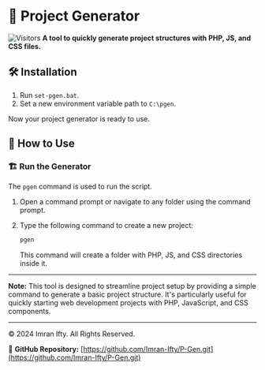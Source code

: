 # 🚀 Project Generator

![Visitors](https://api.visitorbadge.io/api/visitors?path=https%3A%2F%2Fgithub.com%2FImran-Ifty%2FP-Gen&countColor=%23263759)
**A tool to quickly generate project structures with PHP, JS, and CSS files.**

## 🛠️ Installation

1. Run `set-pgen.bat`.
2. Set a new environment variable path to `C:\pgen`.

Now your project generator is ready to use.

## 🚀 How to Use

### 🏗️ Run the Generator

The `pgen` command is used to run the script.

1. Open a command prompt or navigate to any folder using the command prompt.
2. Type the following command to create a new project:

    ```sh
    pgen
    ```

   This command will create a folder with PHP, JS, and CSS directories inside it.

---

**Note:** This tool is designed to streamline project setup by providing a simple command to generate a basic project structure. It's particularly useful for quickly starting web development projects with PHP, JavaScript, and CSS components.

---

© 2024 Imran Ifty. All Rights Reserved.

🔗 **GitHub Repository:** [https://github.com/Imran-Ifty/P-Gen.git](https://github.com/Imran-Ifty/P-Gen.git)
